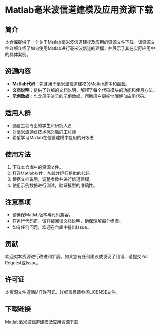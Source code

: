 # Matlab毫米波信道建模及应用资源下载

## 简介
本仓库提供了一个关于Matlab毫米波信道建模及应用的资源文件下载。该资源文件详细介绍了如何使用Matlab进行毫米波信道的建模，并展示了其在实际应用中的具体案例。

## 资源内容
- **Matlab代码**：包含用于毫米波信道建模的Matlab脚本和函数。
- **文档说明**：提供了详细的文档说明，解释了每个代码模块的功能和使用方法。
- **示例数据**：包含用于演示的示例数据，帮助用户更好地理解和应用代码。

## 适用人群
- 通信工程专业的学生和研究人员
- 对毫米波通信技术感兴趣的工程师
- 希望学习Matlab在信道建模中应用的开发者

## 使用方法
1. 下载本仓库中的资源文件。
2. 打开Matlab软件，加载并运行提供的代码。
3. 根据文档说明，调整参数并进行信道建模。
4. 使用示例数据进行测试，验证模型的准确性。

## 注意事项
- 请确保Matlab版本与代码兼容。
- 在运行代码前，请仔细阅读文档说明，确保理解每个步骤。
- 如有任何问题，欢迎在仓库中提出Issue。

## 贡献
欢迎对本资源进行改进和扩展。如果您有任何建议或发现了错误，请提交Pull Request或Issue。

## 许可证
本资源文件遵循MIT许可证。详细信息请参阅LICENSE文件。

## 下载链接

[Matlab毫米波信道建模及应用资源下载](https://pan.quark.cn/s/45d87d842851)